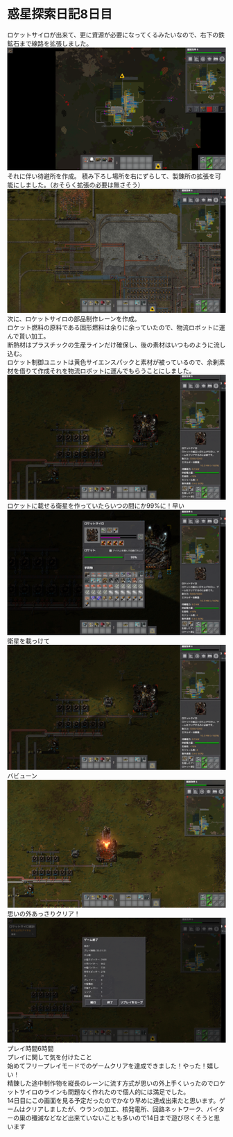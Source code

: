 # 惑星探索日記8日目
ロケットサイロが出来て、更に資源が必要になってくるみたいなので、右下の鉄鉱石まで線路を拡張しました。
![線路拡張](./../asset/day08/img_01.png)
それに伴い待避所を作成。
積み下ろし場所を右にずらして、製錬所の拡張を可能にしました。（おそらく拡張の必要は無さそう）
![積み下ろし場の横](./../asset/day08/img_02.png)
次に、ロケットサイロの部品制作レーンを作成。  
ロケット燃料の原料である固形燃料は余りに余っていたので、物流ロボットに運んで貰い加工。  
断熱材はプラスチックの生産ラインだけ確保し、後の素材はいつものように流し込む。  
ロケット制御ユニットは黄色サイエンスパックと素材が被っているので、余剰素材を借りて作成それを物流ロボットに運んでもらうことにしました。  
![部品の生産ライン](./../asset/day08/img_03.png)
ロケットに載せる衛星を作っていたらいつの間にか99%に！早い
![ロケット99%](./../asset/day08/img_04.png)
衛星を載っけて
![ロケット100%](./../asset/day08/img_05.png)
バビューン
![バビューン](./../asset/day08/img_06.png)
思いの外あっさりクリア！
![ゲームクリア！](./../asset/day08/img_07.png)
プレイ時間6時間   
プレイに関して気を付けたこと  
始めてフリープレイモードでのゲームクリアを達成できました！やった！嬉しい！  
精錬した途中制作物を縦長のレーンに流す方式が思いの外上手くいったのでロケットサイロのラインも問題なく作れたので個人的には満足でした。  
14日目にこの画面を見る予定だったのでかなり早めに達成出来たと思います。ゲームはクリアしましたが、ウランの加工、核発電所、回路ネットワーク、バイターの巣の殲滅などなど出来ていないことも多いので14日まで遊び尽くそうと思います